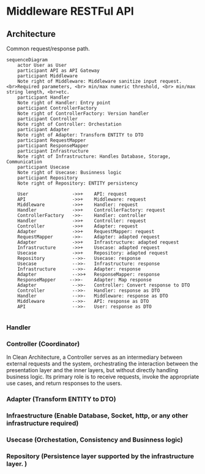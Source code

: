 # Middleware RESTFul API

## Architecture

Common request/response path.

```mermaid
sequenceDiagram
    actor User as User
    participant API as API Gateway
    participant Middleware
    Note right of Middleware: Middleware sanitize input request.<br>Required parameters, <br> min/max numeric threshold, <br> min/max string length, <br>etc.
    participant Handler
    Note right of Handler: Entry point
    participant ControllerFactory
    Note right of ControllerFactory: Version handler
    participant Controller
    Note right of Controller: Orchestation
    participant Adapter
    Note right of Adapter: Transform ENTITY to DTO
    participant RequestMapper
    participant ResponseMapper
    participant Infrastructure
    Note right of Infrastructure: Handles Database, Storage, Communication
    participant Usecase
    Note right of Usecase: Businness logic
    participant Repository
    Note right of Repository: ENTITY persistency

    User                ->>+    API: request
    API                 ->>+    Middleware: request
    Middleware          ->>+    Handler: request
    Handler             ->>+    ControllerFactory: request
    ControllerFactory   ->>-    Handler: controller
    Handler             ->>+    Controller: request
    Controller          ->>+    Adapter: request
    Adapter             ->>+    RequestMapper: request
    RequestMapper       ->>-    Adapter: adapted request
    Adapter             ->>+    Infrastructure: adapted request
    Infrastructure      ->>+    Usecase: adapted request
    Usecase             ->>+    Repository: adapted request
    Repository          -->>-   Usecase: response
    Usecase             -->>-   Infrastructure: response
    Infrastructure      -->>-   Adapter: response
    Adapter             -->>+   ResponseMapper: response
    ResponseMapper     -->>-    Adapter: Map response
    Adapter             -->>-   Controller: Convert response to DTO
    Controller          -->>-   Handler: response as DTO
    Handler             -->>-   Middleware: response as DTO
    Middleware          -->>-   API: response as DTO
    API                 -->>-   User: response as DTO
 
```

### Handler

### Controller (Coordinator)

In Clean Architecture, a Controller serves as an intermediary between external requests and the system, orchestrating the interaction between the presentation layer and the inner layers, but without directly handling business logic. Its primary role is to receive requests, invoke the appropriate use cases, and return responses to the users.

### Adapter (Transform ENTITY to DTO)

### Infraestructure (Enable Database, Socket, http, or any other infrastructure required)

### Usecase (Orchestation, Consistency and Businness logic)

### Repository (Persistence layer supported by the infrastructure layer. )
